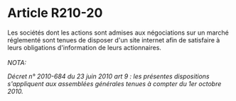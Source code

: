 # Article R210-20

Les sociétés dont les actions sont admises aux négociations sur un marché réglementé sont tenues de disposer d'un site internet afin de satisfaire à leurs obligations d'information de leurs actionnaires.<br/><br/><i>NOTA:<p>Décret n° 2010-684 du 23 juin 2010 art 9 : les présentes dispositions s'appliquent aux assemblées générales tenues à compter du 1er octobre 2010. </p></i>